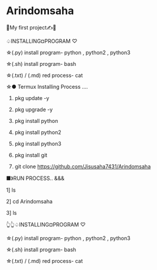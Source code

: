 # Arindomsaha
🙂My first project✍️🙏 


♤INSTALLING¤PROGRAM ♡



☆(.py) install program-
python  , python2  , python3 





☆(.sh) install program-
bash





☆(.txt)  / (.md) red process-
cat




☆● Termux Installing Process ....




1) pkg update -y


2) pkg upgrade -y


3) pkg install python 


4) pkg install python2


5) pkg install python3


6) pkg install git 


7) git clone https://github.com/Jisusaha7431/Arindomsaha




 ■》RUN PROCESS.. &&&
 
 
 1] ls

 
 
 2] cd Arindomsaha
 
 
 3] ls
 
 
 👆👆♤INSTALLING¤PROGRAM ♡
 
 
 
 ☆(.py) install program-
python  , python2  , python3 





☆(.sh) install program-
bash





☆(.txt)  / (.md) red process-
cat







